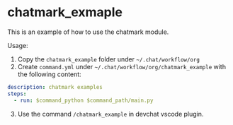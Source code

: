 # chatmark_exmaple

This is an example of how to use the chatmark module.

Usage:

1. Copy the `chatmark_example` folder under `~/.chat/workflow/org` 
2. Create `command.yml` under `~/.chat/workflow/org/chatmark_example` with the following content:
```yaml
description: chatmark examples
steps:
  - run: $command_python $command_path/main.py

```
3. Use the command `/chatmark_example` in devchat vscode plugin.

